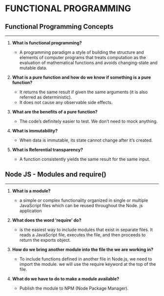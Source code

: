 # FUNCTIONAL PROGRAMMING

## Functional Programming Concepts

***

1. **What is functional programming?**
   * A programming paradigm a style of building the structure and elements of computer programs that treats computation as the evaluation of mathematical functions and avoids changing-state and mutable data.

2. **What is a pure function and how do we know if something is a pure function?**
   * It returns the same result if given the same arguments (it is also referred as deterministic).
   * It does not cause any observable side effects.

3. **What are the benefits of a pure function?**
   * The code’s definitely easier to test. We don’t need to mock anything.

4. **What is immutability?**
   * When data is immutable, its state cannot change after it’s created.

5. **What is Referential transparency?**
   * A function consistently yields the same result for the same input.

## Node JS - Modules and require()

***

1. **What is a module?**
   * a simple or complex functionality organized in single or multiple JavaScript files which can be reused throughout the Node. js application

2. **What does the word ‘require’ do?**
   * is the easiest way to include modules that exist in separate files. It reads a JavaScript file, executes the file, and then proceeds to return the exports object.

3. **How do we bring another module into the file the we are working in?**
   * To include functions defined in another file in Node.js, we need to import the module. we will use the require keyword at the top of the file.

4. **What do we have to do to make a module available?**
   * Publish the module to NPM (Node Package Manager).
